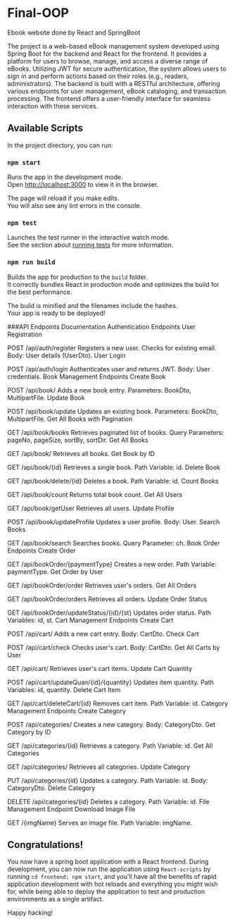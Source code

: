 # Final-OOP
Ebook website done by React and SpringBoot 

The project is a web-based eBook management system developed using Spring Boot for the backend and React for the frontend. It provides a platform for users to browse, manage, and access a diverse range of eBooks. Utilizing JWT for secure authentication, the system allows users to sign in and perform actions based on their roles (e.g., readers, administrators). The backend is built with a RESTful architecture, offering various endpoints for user management, eBook cataloging, and transaction processing. The frontend offers a user-friendly interface for seamless interaction with these services.

  ## Available Scripts
  
  In the project directory, you can run:
  
  ### `npm start`
  
  Runs the app in the development mode.<br />
  Open [http://localhost:3000](http://localhost:3000) to view it in the browser.
  
  The page will reload if you make edits.<br />
  You will also see any lint errors in the console.

  ### `npm test`
  
  Launches the test runner in the interactive watch mode.<br />
  See the section about [running tests](https://facebook.github.io/create-react-app/docs/running-tests) for more information.
  
  ### `npm run build`
  
  Builds the app for production to the `build` folder.<br />
  It correctly bundles React in production mode and optimizes the build for the best performance.

The build is minified and the filenames include the hashes.<br />
Your app is ready to be deployed!

  


###API Endpoints Documentation
Authentication Endpoints
User Registration

POST /api/auth/register
Registers a new user. Checks for existing email.
Body: User details (UserDto).
User Login

POST /api/auth/login
Authenticates user and returns JWT.
Body: User credentials.
Book Management Endpoints
Create Book

POST /api/book/
Adds a new book entry.
Parameters: BookDto, MultipartFile.
Update Book

POST /api/book/update
Updates an existing book.
Parameters: BookDto, MultipartFile.
Get All Books with Pagination

GET /api/book/books
Retrieves paginated list of books.
Query Parameters: pageNo, pageSize, sortBy, sortDir.
Get All Books

GET /api/book/
Retrieves all books.
Get Book by ID

GET /api/book/{id}
Retrieves a single book.
Path Variable: id.
Delete Book

GET /api/book/delete/{id}
Deletes a book.
Path Variable: id.
Count Books

GET /api/book/count
Returns total book count.
Get All Users

GET /api/book/getUser
Retrieves all users.
Update Profile

POST /api/book/updateProfile
Updates a user profile.
Body: User.
Search Books

GET /api/book/search
Searches books.
Query Parameter: ch.
Book Order Endpoints
Create Order

GET /api/bookOrder/{paymentType}
Creates a new order.
Path Variable: paymentType.
Get Order by User

GET /api/bookOrder/order
Retrieves user's orders.
Get All Orders

GET /api/bookOrder/orders
Retrieves all orders.
Update Order Status

GET /api/bookOrder/updateStatus/{id}/{st}
Updates order status.
Path Variables: id, st.
Cart Management Endpoints
Create Cart

POST /api/cart/
Adds a new cart entry.
Body: CartDto.
Check Cart

POST /api/cart/check
Checks user's cart.
Body: CartDto.
Get All Carts by User

GET /api/cart/
Retrieves user's cart items.
Update Cart Quantity

POST /api/cart/updateQuan/{id}/{quantity}
Updates item quantity.
Path Variables: id, quantity.
Delete Cart Item

GET /api/cart/deleteCart/{id}
Removes cart item.
Path Variable: id.
Category Management Endpoints
Create Category

POST /api/categories/
Creates a new category.
Body: CategoryDto.
Get Category by ID

GET /api/categories/{id}
Retrieves a category.
Path Variable: id.
Get All Categories

GET /api/categories/
Retrieves all categories.
Update Category

PUT /api/categories/{id}
Updates a category.
Path Variable: id.
Body: CategoryDto.
Delete Category

DELETE /api/categories/{id}
Deletes a category.
Path Variable: id.
File Management Endpoint
Download Image File

GET /{imgName}
Serves an image file.
Path Variable: imgName.

## Congratulations!

You now have a spring boot application with a React frontend. During development, you can now run the application
using `React-scripts` by running `cd frontend; npm start`, and you'll have all the benefits of rapid application 
development with hot reloads and everything you might wish for, while being able to deploy the application to test
and production environments as a single artifact. 

Happy hacking!
